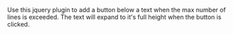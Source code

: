 Use this jquery plugin to add a button below a text when the max number of lines is exceeded.
The text will expand to it's full height when the button is clicked.